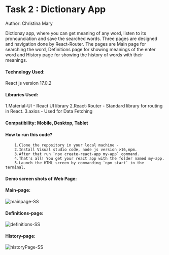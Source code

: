 # Task 2 : Dictionary App

Author: Christina Mary

Dictionay app, where you can get meaning of any word, listen to its pronounciation and save the searched words. Three pages are designed and navigation done by React-Router. The pages are Main page for searching the word, Definitions page for showing meanings of the enter word and History page for showing the history of words with their meanings.
 
#### Technology Used:
React js version 17.0.2
 
#### Libraries Used:
1.Material-UI  -  React UI library
2.React-Router -  Standard library for routing in React. 
3.axios        -  Used for Data Fetching
 
#### Compatibility: Mobile, Desktop, Tablet

#### How to run this code? 
        1.Clone the repository in your local machine - 
        2.Install Visual studio code, node js version >16,npm. 
        3.After that run `npx create-react-app my-app` command. 
        4.That's all! You get your react app with the folder named my-app.
        5.Launch the HTML screen by commanding `npm start` in the terminal.


#### Demo screen shots of Web Page: 
#### Main-page:
![mainpage-SS](https://user-images.githubusercontent.com/89730157/149314447-414ed1eb-95ac-467f-a576-4783271b9f1d.png)

#### Definitions-page:
![definitions-SS](https://user-images.githubusercontent.com/89730157/149314659-a61a8a3f-290c-41f4-8346-2b184d32a188.png)

#### History-page:
![historyPage-SS](https://user-images.githubusercontent.com/89730157/149314735-467cbb05-f793-4033-8530-3958937330cf.png)
